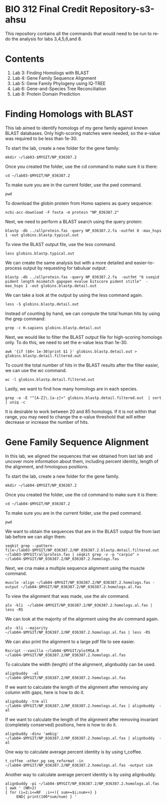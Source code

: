 # BIO 312 Final Credit Repository-s3-ahsu
This repository contains all the commands that would need to be run to re-do the analysis for labs 3,4,5,6,and 8. 

# Contents

1. Lab 3: Finding Homologs with BLAST  
2. Lab 4: Gene Family Sequence Alignment 
3. Lab 5: Gene Family Phylogeny using IQ-TREE 
4. Lab 6: Gene-and-Species Tree Reconciliation
5. Lab 8: Protein Domain Prediction

# Finding Homologs with BLAST 
This lab aimed to identify homologs of my gene family against known BLAST databases. Only high-scoring matches were needed, so the e-value was required to be less than 1e-30.

To start the lab, create a new folder for the gene family:
```
mkdir ~/lab03-$MYGIT/NP_036387.2 
```
Once you created the folder, use the cd command to make sure it is there:
```
cd ~/lab03-$MYGIT/NP_036387.2
```
To make sure you are in the current folder, use the pwd command. 
```
pwd
```
To download the globin protein from Homo sapiens as query sequence:
```
ncbi-acc-download -F fasta -m protein "NP_036387.2" 
```
Next, we need to perform a BLAST search using the query protein:
```
blastp -db ../allprotein.fas -query NP_036387.2.fa -outfmt 0 -max_hsps 1 -out globins.blastp.typical.out
```
To view the BLAST output file, use the less command.
```
less globins.blastp.typical.out
```
We can create the same analysis but with a more detailed and easier-to-process output by requesting for tabuluar output:
```
blastp -db ../allprotein.fas -query NP_036387.2.fa  -outfmt "6 sseqid pident length mismatch gapopen evalue bitscore pident stitle"  -max_hsps 1 -out globins.blastp.detail.out 
```
We can take a look at the output by using the less command again.
```
less -S globins.blastp.detail.out
```
Instead of counting by hand, we can compute the total human hits by using the grep command:
```
grep -c H.sapiens globins.blastp.detail.out
```
Next, we would like to filter the BLAST output file for high-scoring homologs only. To do this, we need to set the e-value less than 1e-30. 
```
awk '{if ($6< 1e-30)print $1 }' globins.blastp.detail.out > globins.blastp.detail.filtered.out
```
To count the total number of hits in the BLAST results after the filter easier, we can use the wc command. 
```
wc -l globins.blastp.detail.filtered.out
```
Lastly, we want to find how many homologs are in each species.
```
grep -o -E "^[A-Z]\.[a-z]+" globins.blastp.detail.filtered.out  | sort | uniq -c
```
It is desirable to work between 20 and 85 homologs. If it is not within that range, you may need to change the e-value threshold that will either decrease or increase the number of hits. 

# Gene Family Sequence Alignment 
In this lab, we aligned the sequences that we obtained from last lab and uncover more information about them, including percent identity, length of the alignment, and hmologous positions. 

To start the lab, create a new folder for the gene family. 
```
mkdir ~/lab04-$MYGIT/NP_036387.2 
```
Once you created the folder, use the cd command to make sure it is there:
```
cd ~/lab04-$MYGIT/NP_036387.2 
```
To make sure you are in the current folder, use the pwd command. 
```
pwd
```
 We want to obtain the sequences that are in the BLAST output file from last lab before we can align them:
 ```
seqkit grep --pattern-file~/lab03-$MYGIT/NP_036387.2/NP_036387.2.blastp.detail.filtered.out ~/lab03-$MYGIT/allprotein.fas | seqkit grep -v -p "carpio" > ~/lab04-$MYGIT/NP_036387.2/NP_036387.2.homologs.fas
```
Next, we cna make a multiple sequence alignment using the muscle command.
```
muscle -align ~/lab04-$MYGIT/NP_036387.2/NP_036387.2.homologs.fas -output ~/lab04-$MYGIT/NP_036387.2/NP_036387.2.homologs.al.fas
```
To view the alignment that was made, use the alv command.
```
alv -kli  ~/lab04-$MYGIT/NP_036387.2/NP_036387.2.homologs.al.fas | less -RS 
```
We can look at the majority of the alignment using the alv command again.
```
alv -kli --majority ~/lab04-$MYGIT/NP_036387.2/NP_036387.2.homologs.al.fas | less -RS
```
We can also print the alignment to a large pdf file to see easier.
```
Rscript --vanilla ~/lab04-$MYGIT/plotMSA.R
~/lab04-$MYGIT/NP_036387.2/NP_036387.2.homologs.al.fas
```
To calculate the width (length) of the alignment, alignbuddy can be used.
```
alignbuddy  -al  ~/lab04-$MYGIT/NP_036387.2/NP_036387.2.homologs.al.fas 
```
If we want to calculate the length of the alignment after removing any column with gaps, here is how to do it.
```
alignbuddy -trm all  ~/lab04-$MYGIT/NP_036387.2/NP_036387.2.homologs.al.fas | alignbuddy  -al 
```
If we want to calculate the length of the alignment after removing invariant (completely conserved) positions, here is how to do it.
```
alignbuddy -dinv 'ambig' ~/lab04-$MYGIT/NP_036387.2/NP_036387.2.homologs.al.fas | alignbuddy  -al
```
One way to calculate average percent identity is by using t_coffee. 
```
t_coffee -other_pg seq_reformat -in ~/lab04-$MYGIT/NP_036387.2/NP_036387.2.homologs.al.fas -output sim
```
Another way to calculate average percent identity is by using alignbuddy.
```
alignbuddy -pi ~/lab04-$MYGIT/NP_036387.2/NP_036387.2.homologs.al.fas | awk ' (NR>2)
{ for (i=2;i<=NF  ;i++){ sum+=$i;num++} }
     END{ print(100*sum/num) } '
```













